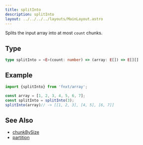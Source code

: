 ```yaml
---
title: splitInto
description: splitInto
layout: ../../../../layouts/MainLayout.astro
---
```





Splits the input array into at most `count` chunks.

## Type

```ts
type splitInto = <E>(count: number) => (array: E[]) => E[][]
```

## Example

```ts
import {splitInto} from 'fnxt/array';

const array = [1, 2, 3, 4, 5, 6, 7];
const splitInto = splitInto(3);
splitInto(array)// -> [[1, 2, 3], [4, 5], [6, 7]]
```

## See Also

- [chunkBySize](../chunkBySize)
- [partition](../partition)
